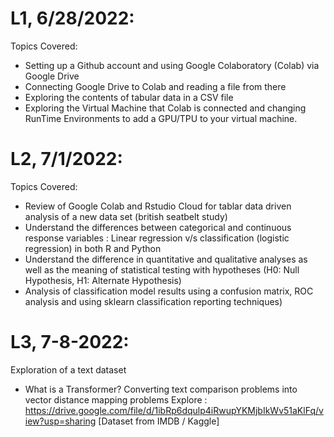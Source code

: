 # L1, 6/28/2022:

Topics Covered:
- Setting up a Github account and using Google Colaboratory (Colab) via Google Drive
- Connecting Google Drive to Colab and reading a file from there
- Exploring the contents of tabular data in a CSV file
- Exploring the Virtual Machine that Colab is connected and changing RunTime Environments to add a GPU/TPU to your virtual machine.


# L2, 7/1/2022:

Topics Covered:
- Review of Google Colab and Rstudio Cloud for tablar data driven analysis of a new data set (british seatbelt study)
- Understand the differences between categorical and continuous response variables : Linear regression v/s classification (logistic regression) in both R and Python
- Understand the difference in quantitative and qualitative analyses as well as the meaning of statistical testing with hypotheses (H0: Null Hypothesis, H1: Alternate Hypothesis)
- Analysis of classification model results using a confusion matrix, ROC analysis and using sklearn classification reporting techniques)

# L3, 7-8-2022:

Exploration of a text dataset
  - What is a Transformer?
  Converting text comparison problems into vector distance mapping problems
  Explore : https://drive.google.com/file/d/1ibRp6dqulp4iRwupYKMjbIkWv51aKlFq/view?usp=sharing [Dataset from IMDB / Kaggle]
